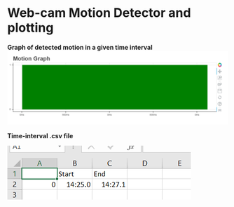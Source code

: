 # Web-cam Motion Detector and plotting

**Graph of detected motion in a given time interval**
![none](https://github.com/truthfool/webcam_motion_detector/blob/master/sample/Screenshot%20(62).png)

**Time-interval .csv file**

![none](https://github.com/truthfool/webcam_motion_detector/blob/master/sample/Screenshot%20(67).png)
